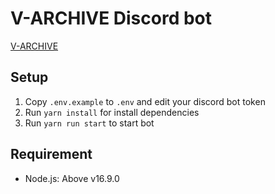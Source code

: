 # V-ARCHIVE Discord bot
[V-ARCHIVE](https://v-archive.net/)

## Setup
1. Copy `.env.example` to `.env` and edit your discord bot token
2. Run `yarn install` for install dependencies 
3. Run `yarn run start` to start bot

## Requirement
* Node.js: Above v16.9.0
